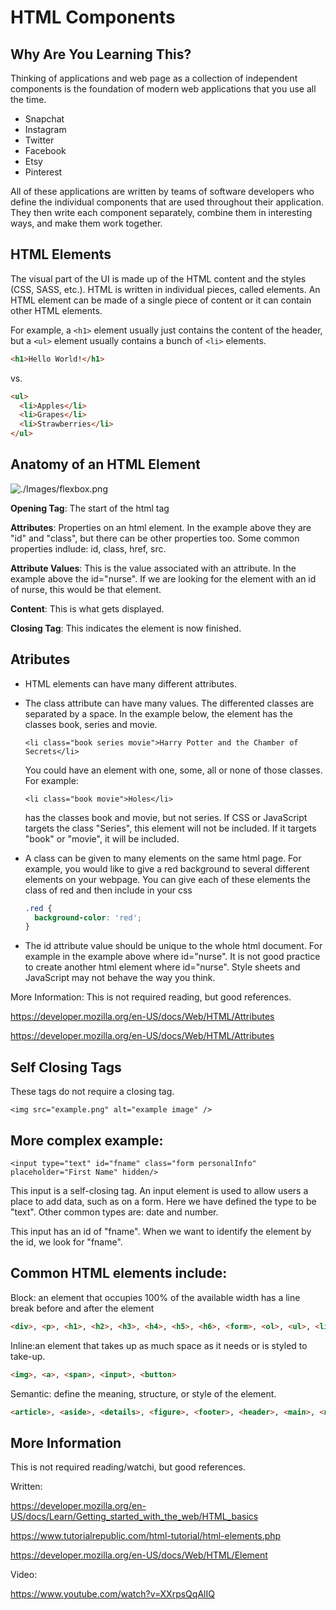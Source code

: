 # HTML Components

## Why Are You Learning This?

Thinking of applications and web page as a collection of independent components is the foundation of modern web applications that you use all the time.

* Snapchat
* Instagram
* Twitter
* Facebook
* Etsy
* Pinterest

All of these applications are written by teams of software developers who define the individual components that are used throughout their application. They then write each component separately, combine them in interesting ways, and make them work together.

## HTML Elements

The visual part of the UI is made up of the HTML content and the styles (CSS, SASS, etc.).  HTML is written in individual pieces, called elements.  An HTML element can be made of a single piece of content or it can contain other HTML elements.  

For example, a `<h1>` element usually just contains the content of the header, but a `<ul>` element usually contains a bunch of `<li>` elements.  

```html
<h1>Hello World!</h1>
```

vs. 

```html
<ul>
  <li>Apples</li>
  <li>Grapes</li>
  <li>Strawberries</li>
</ul>
```


## Anatomy of an HTML Element

![./Images/flexbox.png](https://github.com/nashville-software-school/client-side-mastery/blob/E20/HTML_CSS_FLEXBOX/Images/HTML_Tag_Anatomy.png)

**Opening Tag**: The start of the html tag

**Attributes**: Properties on an html element.  In the example above they are "id" and "class", but there can be other properties too.  Some common properties indlude: id, class, href, src.   

**Attribute Values**: This is the value associated with an attribute.  In the example above the id="nurse".  If we are looking for the element with an id of nurse, this would be that element.  

**Content**: This is what gets displayed.  

**Closing Tag**: This indicates the element is now finished.  

## Atributes

- HTML elements can have many different attributes.

- The class attribute can have many values.  The differented classes are separated by a space.  In the example below, the element has the classes book, series and movie.

  `<li class="book series movie">Harry Potter and the Chamber of Secrets</li>`

  You could have an element with one, some, all or none of those classes.  For example:

    `<li class="book movie">Holes</li>`

  has the classes book and movie, but not series.  If CSS or JavaScript targets the class "Series", this element will not be included.  If it targets "book" or "movie", it will be included.

- A class can be given to many elements on the same html page.  For example, you would like to give a red background to several different elements on your webpage.  You can give each of these elements the class of red and then include in your css

  ```css
  .red {
    background-color: 'red';
  }
  ```

- The id attribute value should be unique to the whole html document.  For example in the example above where id="nurse".  It is not good practice to create another html element where id="nurse".  Style sheets and JavaScript may not behave the way you think.

More Information: This is not required reading, but good references.

https://developer.mozilla.org/en-US/docs/Web/HTML/Attributes

https://developer.mozilla.org/en-US/docs/Web/HTML/Attributes

## Self Closing Tags

These tags do not require a closing tag.  

`<img src="example.png" alt="example image" />`

## More complex example:
`<input type="text" id="fname" class="form personalInfo" placeholder="First Name" hidden/>`

This input is a self-closing tag.  An input element is used to allow users a place to add data, such as on a form.  Here we have defined the type to be "text".  Other common types are: date and number.

This input has an id of "fname".  When we want to identify the element by the id, we look for "fname". 


## Common HTML elements include:

Block: an element that occupies 100% of the available width has a line break before and after the element
```html
<div>, <p>, <h1>, <h2>, <h3>, <h4>, <h5>, <h6>, <form>, <ol>, <ul>, <li>,  
```

Inline:an element that takes up as much space as it needs or is styled to take-up.
```html
<img>, <a>, <span>, <input>, <button>
```
Semantic:  define the meaning, structure, or style of the element. 
```html
<article>, <aside>, <details>, <figure>, <footer>, <header>, <main>, <nav>, <section>, <summary>
```

## More Information

This is not required reading/watchi, but good references.

Written:

  https://developer.mozilla.org/en-US/docs/Learn/Getting_started_with_the_web/HTML_basics

  https://www.tutorialrepublic.com/html-tutorial/html-elements.php

  https://developer.mozilla.org/en-US/docs/Web/HTML/Element

Video:

 https://www.youtube.com/watch?v=XXrpsQqAlIQ


